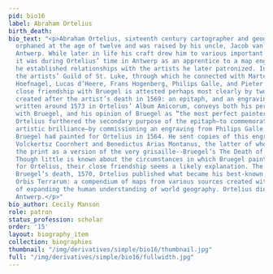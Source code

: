 ```yaml
---
pid: bio16
label: Abraham Ortelius
birth_death:
bio_text: "<p>Abraham Ortelius, sixteenth century cartographer and geographer, was
  orphaned at the age of twelve and was raised by his uncle, Jacob van Meteren, in
  Antwerp. While later in life his craft drew him to various important European cities,
  it was during Ortelius’ time in Antwerp as an apprentice to a map engraver that
  he established relationships with the artists he later patronized. In 1547 he joined
  the artists’ Guild of St. Luke, through which he connected with Marten de Vos, Joris
  Hoefnagel, Lucas d’Heere, Frans Hogenberg, Philips Galle, and Pieter Bruegel.</p><p>Ortelius’
  close friendship with Bruegel is attested perhaps most clearly by two artifacts
  created after the artist’s death in 1569: an epitaph, and an engraving. The former,
  written around 1573 in Ortelius’ Album Amicorum, conveys both his personal relationship
  with Bruegel, and his opinion of Bruegel as “the most perfect painter of the century.”
  Ortelius furthered the secondary purpose of the epitaph—to commemorate Bruegel’s
  artistic brilliance—by commissioning an engraving from Philips Galle of a grisaille
  Bruegel had painted for Ortelius in 1564. He sent copies of this engraving to Dirck
  Volckertsz Coornhert and Benedictus Arias Montanus, the latter of whom quickly recognized
  the print as a version of the very grisaille--Bruegel’s The Death of the Virgin.
  Though little is known about the circumstances in which Bruegel painted this grisaille
  for Ortelius, their close friendship seems a likely explanation. The year after
  Bruegel’s death, 1570, Ortelius published what became his best-known work Theatrum
  Orbis Terrarum: a compendium of maps from various sources created with the purpose
  of expanding the human understanding of world geography. Ortelius died in 1598 in
  Antwerp.</p>"
bio_author: Cecily Manson
role: patron
status_profession: scholar
order: '15'
layout: biography_item
collection: biographies
thumbnail: "/img/derivatives/simple/bio16/thumbnail.jpg"
full: "/img/derivatives/simple/bio16/fullwidth.jpg"
---
```

